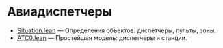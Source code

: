 # Авиадиспетчеры
+ [Situation.lean](Situation.lean) — Определения объектов: диспетчеры, пульты, зоны.
+ [ATC0.lean](ATC0.lean) — Простейшая модель: диспетчеры и станции.

